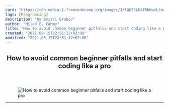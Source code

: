 ```yaml
---
card: "https://cdn-media-1.freecodecamp.org/images/1*lQDZ3LDJf5bKwvLtocFGJw.jpeg"
tags: [Programming]
description: "by Dmitri Grabov"
author: "Milad E. Fahmy"
title: "How to avoid common beginner pitfalls and start coding like a pro"
created: "2021-08-15T22:51:12+02:00"
modified: "2021-08-15T22:51:12+02:00"
---
```

<div class="site-wrapper">
<main id="site-main" class="site-main outer">
<div class="inner">
<article class="post-full post tag-programming tag-learning-to-code tag-javascript tag-software-development tag-html ">
<header class="post-full-header">
<h1 class="post-full-title">How to avoid common beginner pitfalls and start coding like a pro</h1>
</header>
<figure class="post-full-image">
<picture>
<source media="(max-width: 700px)" sizes="1px" srcset="data:image/gif;base64,R0lGODlhAQABAIAAAAAAAP///yH5BAEAAAAALAAAAAABAAEAAAIBRAA7 1w">
<source media="(min-width: 701px)" sizes="(max-width: 800px) 400px,
(max-width: 1170px) 700px,
1400px" srcset="https://cdn-media-1.freecodecamp.org/images/1*lQDZ3LDJf5bKwvLtocFGJw.jpeg 300w,
https://cdn-media-1.freecodecamp.org/images/1*lQDZ3LDJf5bKwvLtocFGJw.jpeg 600w,
https://cdn-media-1.freecodecamp.org/images/1*lQDZ3LDJf5bKwvLtocFGJw.jpeg 1000w,
https://cdn-media-1.freecodecamp.org/images/1*lQDZ3LDJf5bKwvLtocFGJw.jpeg 2000w">
<img onerror="this.style.display='none'" src="https://cdn-media-1.freecodecamp.org/images/1*lQDZ3LDJf5bKwvLtocFGJw.jpeg" alt="How to avoid common beginner pitfalls and start coding like a pro">
</picture>
</figure>
<section class="post-full-content">
<div class="post-content medium-migrated-article">
</div>
<hr>
</section>
</article>
</div>
</main>
</div>
<!-- Google Tag Manager (noscript) -->
<!-- End Google Tag Manager (noscript) -->

